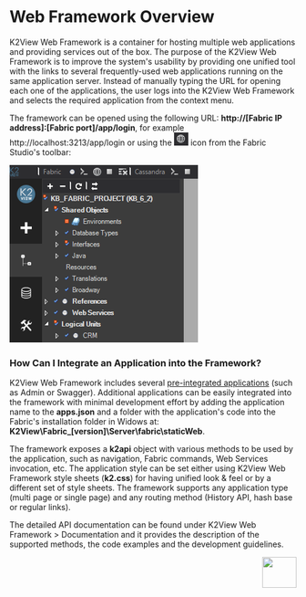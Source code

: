 # Web Framework Overview

K2View Web Framework is a container for hosting multiple web applications and providing services out of the box. The purpose of the K2View Web Framework is to improve the system's usability by providing one unified tool with the links to several frequently-used web applications running on the same application server. Instead of manually typing the URL for opening each one of the applications, the user logs into the K2View Web Framework and selects the required application from the context menu. 

The framework can be opened using the following URL: **http://[Fabric IP address]:[Fabric port]/app/login**, for example http://localhost:3213/app/login or using the ![image](images/30_01_icon.PNG) icon from the Fabric Studio's toolbar:

![image](images/30_01_toolbar.PNG)

### How Can I Integrate an Application into the Framework?

K2View Web Framework includes several [pre-integrated applications](02_preintegrated_apps_overview.md) (such as Admin or Swagger). Additional applications can be easily integrated into the framework with minimal development effort by adding the application name to the **apps.json** and a folder with the application's code into the Fabric's installation folder in Widows at: **K2View\Fabric_[version]\Server\fabric\staticWeb**. 

The framework exposes a **k2api** object with various methods to be used by the application, such as navigation, Fabric commands, Web Services invocation, etc.  The application style can be set either using K2View Web Framework style sheets (**k2.css**) for having unified look & feel or by a different set of style sheets. The framework supports any application type (multi page or single page) and any routing method (History API, hash base or regular links).

The detailed API documentation can be found under K2View Web Framework > Documentation and it provides the description of the supported methods, the code examples and the development guidelines. 



[<img align="right" width="60" height="54" src="/articles/images/Next.png">](02_preintegrated_apps_overview.md)

